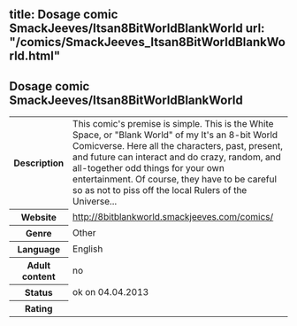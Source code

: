 title: Dosage comic SmackJeeves/Itsan8BitWorldBlankWorld
url: "/comics/SmackJeeves_Itsan8BitWorldBlankWorld.html"
---
Dosage comic SmackJeeves/Itsan8BitWorldBlankWorld
-----------------------------------------

<table class="comicinfo">
<tr>
<th>Description</th><td>This comic's premise is simple. This is the White Space, or &quot;Blank World&quot; of my It's an 8-bit World Comicverse. Here all the characters, past, present, and future can interact and do crazy, random, and all-together odd things for your own entertainment. Of course, they have to be careful so as not to piss off the local Rulers of the Universe...</td>
</tr>
<tr>
<th>Website</th><td><a href="http://8bitblankworld.smackjeeves.com/comics/">http://8bitblankworld.smackjeeves.com/comics/</a></td>
</tr>
<tr>
<th>Genre</th><td>Other</td>
</tr>
<tr>
<th>Language</th><td>English</td>
</tr>
<tr>
<th>Adult content</th><td>no</td>
</tr>
<tr>
<th>Status</th><td>ok on 04.04.2013</td>
</tr>
<tr>
<th>Rating</th><td><div class="g-plusone" data-size="standard" data-annotation="bubble"
 data-href="http://8bitblankworld.smackjeeves.com/comics/"></div></td>
</tr>
</table>
<script type="text/javascript">
  (function() {
    var po = document.createElement('script'); po.type = 'text/javascript'; po.async = true;
    po.src = 'https://apis.google.com/js/plusone.js';
    var s = document.getElementsByTagName('script')[0]; s.parentNode.insertBefore(po, s);
  })();
</script>

